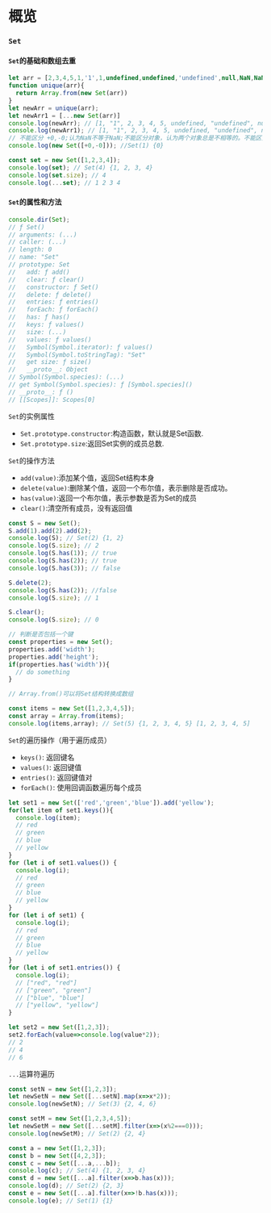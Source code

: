 # 概览  

### `Set`  

#### `Set`的基础和数组去重

```javascript
let arr = [2,3,4,5,1,'1',1,undefined,undefined,'undefined',null,NaN,NaN,+0,-0,{},{},[],[]];
function unique(arr){
  return Array.from(new Set(arr))
}
let newArr = unique(arr);
let newArr1 = [...new Set(arr)]
console.log(newArr); // [1, "1", 2, 3, 4, 5, undefined, "undefined", null, NaN, 0, {}, {}, [], []]
console.log(newArr1); // [1, "1", 2, 3, 4, 5, undefined, "undefined", null, NaN, 0, {}, {}, [], []]
// 不能区分 +0,-0;认为NaN不等于NaN;不能区分对象，认为两个对象总是不相等的。不能区分数组，认为两个数组总是不相等的。
console.log(new Set([+0,-0])); //Set(1) {0}

const set = new Set([1,2,3,4]);
console.log(set); // Set(4) {1, 2, 3, 4}
console.log(set.size); // 4
console.log(...set); // 1 2 3 4
```

#### `Set`的属性和方法

```javascript
console.dir(Set);
// ƒ Set()
// arguments: (...)
// caller: (...)
// length: 0
// name: "Set"
// prototype: Set
//   add: ƒ add()
//   clear: ƒ clear()
//   constructor: ƒ Set()
//   delete: ƒ delete()
//   entries: ƒ entries()
//   forEach: ƒ forEach()
//   has: ƒ has()
//   keys: ƒ values()
//   size: (...)
//   values: ƒ values()
//   Symbol(Symbol.iterator): ƒ values()
//   Symbol(Symbol.toStringTag): "Set"
//   get size: ƒ size()
//   __proto__: Object
// Symbol(Symbol.species): (...)
// get Symbol(Symbol.species): ƒ [Symbol.species]()
// __proto__: ƒ ()
// [[Scopes]]: Scopes[0]
```

`Set`的实例属性  

* `Set.prototype.constructor`:构造函数，默认就是Set函数.  
* `Set.prototype.size`:返回Set实例的成员总数.  

`Set`的操作方法  

* `add(value)`:添加某个值，返回Set结构本身  
* `delete(value)`:删除某个值，返回一个布尔值，表示删除是否成功。  
* `has(value)`:返回一个布尔值，表示参数是否为Set的成员  
* `clear()`:清空所有成员，没有返回值

```javascript
const S = new Set();
S.add(1).add(2).add(2);
console.log(S); // Set(2) {1, 2}
console.log(S.size); // 2
console.log(S.has(1)); // true
console.log(S.has(2)); // true
console.log(S.has(3)); // false

S.delete(2);
console.log(S.has(2)); //false
console.log(S.size); // 1

S.clear(); 
console.log(S.size); // 0

// 判断是否包括一个键
const properties = new Set();
properties.add('width');
properties.add('height');
if(properties.has('width')){
  // do something
}

// Array.from()可以将Set结构转换成数组

const items = new Set([1,2,3,4,5]);
const array = Array.from(items);
console.log(items,array); // Set(5) {1, 2, 3, 4, 5} [1, 2, 3, 4, 5]
```

`Set`的遍历操作（用于遍历成员）  

* `keys()`: 返回键名  
* `values()`: 返回键值  
* `entries()`: 返回键值对  
* `forEach()`: 使用回调函数遍历每个成员  

```javascript
let set1 = new Set(['red','green','blue']).add('yellow');
for(let item of set1.keys()){
  console.log(item);
  // red
  // green
  // blue
  // yellow
}
for (let i of set1.values()) {
  console.log(i);
  // red
  // green
  // blue
  // yellow
}
for (let i of set1) {
  console.log(i);
  // red
  // green
  // blue
  // yellow
}
for (let i of set1.entries()) {
  console.log(i);
  // ["red", "red"]
  // ["green", "green"]
  // ["blue", "blue"]
  // ["yellow", "yellow"]
}

let set2 = new Set([1,2,3]);
set2.forEach(value=>console.log(value*2)); 
// 2
// 4
// 6 
```
`...`运算符遍历

```javascript
const setN = new Set([1,2,3]);
let newSetN = new Set([...setN].map(x=>x*2));
console.log(newSetN); // Set(3) {2, 4, 6}

const setM = new Set([1,2,3,4,5]);
let newSetM = new Set([...setM].filter(x=>(x%2===0)));
console.log(newSetM); // Set(2) {2, 4}

const a = new Set([1,2,3]);
const b = new Set([4,2,3]);
const c = new Set([...a,...b]);
console.log(c); // Set(4) {1, 2, 3, 4}
const d = new Set([...a].filter(x=>b.has(x)));
console.log(d); // Set(2) {2, 3}
const e = new Set([...a].filter(x=>!b.has(x)));
console.log(e); // Set(1) {1}
```
